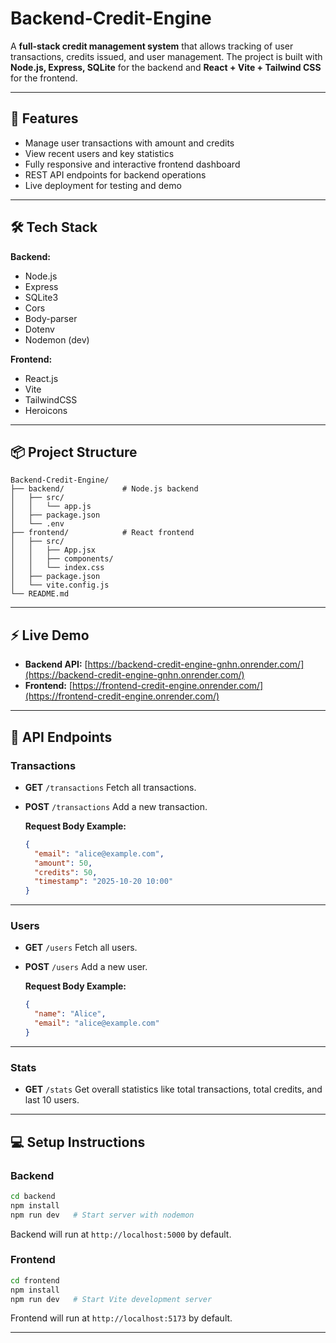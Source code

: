 # Backend-Credit-Engine

A **full-stack credit management system** that allows tracking of user transactions, credits issued, and user management. The project is built with **Node.js, Express, SQLite** for the backend and **React + Vite + Tailwind CSS** for the frontend.

---

## 🚀 Features

* Manage user transactions with amount and credits
* View recent users and key statistics
* Fully responsive and interactive frontend dashboard
* REST API endpoints for backend operations
* Live deployment for testing and demo

---

## 🛠 Tech Stack

**Backend:**

* Node.js
* Express
* SQLite3
* Cors
* Body-parser
* Dotenv
* Nodemon (dev)

**Frontend:**

* React.js
* Vite
* TailwindCSS
* Heroicons

---

## 📦 Project Structure

```
Backend-Credit-Engine/
├── backend/             # Node.js backend
│   ├── src/
│   │   └── app.js
│   ├── package.json
│   └── .env
├── frontend/            # React frontend
│   ├── src/
│   │   ├── App.jsx
│   │   ├── components/
│   │   └── index.css
│   ├── package.json
│   └── vite.config.js
└── README.md
```

---

## ⚡ Live Demo

* **Backend API:** [https://backend-credit-engine-gnhn.onrender.com/](https://backend-credit-engine-gnhn.onrender.com/)
* **Frontend:** [https://frontend-credit-engine.onrender.com/](https://frontend-credit-engine.onrender.com/)

---

## 🔗 API Endpoints

### Transactions

* **GET** `/transactions`
  Fetch all transactions.

* **POST** `/transactions`
  Add a new transaction.

  **Request Body Example:**

  ```json
  {
    "email": "alice@example.com",
    "amount": 50,
    "credits": 50,
    "timestamp": "2025-10-20 10:00"
  }
  ```

---

### Users

* **GET** `/users`
  Fetch all users.

* **POST** `/users`
  Add a new user.

  **Request Body Example:**

  ```json
  {
    "name": "Alice",
    "email": "alice@example.com"
  }
  ```

---

### Stats

* **GET** `/stats`
  Get overall statistics like total transactions, total credits, and last 10 users.

---

## 💻 Setup Instructions

### Backend

```bash
cd backend
npm install
npm run dev   # Start server with nodemon
```

Backend will run at `http://localhost:5000` by default.

### Frontend

```bash
cd frontend
npm install
npm run dev   # Start Vite development server
```

Frontend will run at `http://localhost:5173` by default.


---



